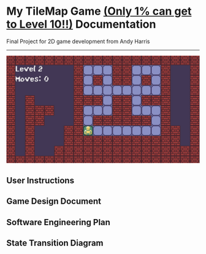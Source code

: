 # My TileMap Game [(Only 1% can get to Level 10!!)]() Documentation

Final Project for 2D game development from Andy Harris
* * *
![image](ScreenShots/Lv2.jpg)

## User Instructions

## Game Design Document

## Software Engineering Plan

## State Transition Diagram
